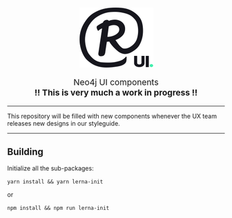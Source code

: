 <p align="center">
  <img src="./ui.png" alt="UI." width=171" />
</p>

<p align="center" style="font-size: 1.2rem;">
  Neo4j UI components<br />
  <strong>!! This is very much a work in progress !!</strong>
</p>

---

This repository will be filled with new components whenever the UX team releases new designs in our styleguide.

---
## Building

Initialize all the sub-packages:

```
yarn install && yarn lerna-init
```
or
```
npm install && npm run lerna-init
```
